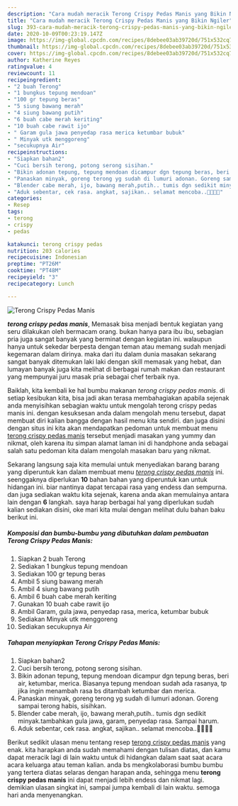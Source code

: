 ```yaml
---
description: "Cara mudah meracik Terong Crispy Pedas Manis yang Bikin Ngiler"
title: "Cara mudah meracik Terong Crispy Pedas Manis yang Bikin Ngiler"
slug: 393-cara-mudah-meracik-terong-crispy-pedas-manis-yang-bikin-ngiler
date: 2020-10-09T00:23:19.147Z
image: https://img-global.cpcdn.com/recipes/8debee03ab39720d/751x532cq70/terong-crispy-pedas-manis-foto-resep-utama.jpg
thumbnail: https://img-global.cpcdn.com/recipes/8debee03ab39720d/751x532cq70/terong-crispy-pedas-manis-foto-resep-utama.jpg
cover: https://img-global.cpcdn.com/recipes/8debee03ab39720d/751x532cq70/terong-crispy-pedas-manis-foto-resep-utama.jpg
author: Katherine Reyes
ratingvalue: 4
reviewcount: 11
recipeingredient:
- "2 buah Terong"
- "1 bungkus tepung mendoan"
- "100 gr tepung beras"
- "5 siung bawang merah"
- "4 siung bawang putih"
- "6 buah cabe merah keriting"
- "10 buah cabe rawit ijo"
- " Garam gula jawa penyedap rasa merica ketumbar bubuk"
- " Minyak utk menggoreng"
- "secukupnya Air"
recipeinstructions:
- "Siapkan bahan2"
- "Cuci bersih terong, potong serong sisihan."
- "Bikin adonan tepung, tepung mendoan dicampur dgn tepung beras, beri air, ketumbar, merica. Biasanya tepung mendoan sudah ada rasanya, tp jika ingin menambah rasa bs ditambah ketumbar dan merica."
- "Panaskan minyak, goreng terong yg sudah di lumuri adonan. Goreng sampai terong habis, sisihkan."
- "Blender cabe merah, ijo, bawang merah,putih.. tumis dgn sedikit minyak.tambahkan gula jawa, garam, penyedap rasa. Sampai harum."
- "Aduk sebentar, cek rasa. angkat, sajikan.. selamat mencoba..👩‍🍳👩‍🍳"
categories:
- Resep
tags:
- terong
- crispy
- pedas

katakunci: terong crispy pedas 
nutrition: 203 calories
recipecuisine: Indonesian
preptime: "PT26M"
cooktime: "PT48M"
recipeyield: "3"
recipecategory: Lunch

---
```



![Terong Crispy Pedas Manis](https://img-global.cpcdn.com/recipes/8debee03ab39720d/751x532cq70/terong-crispy-pedas-manis-foto-resep-utama.jpg)

<b><i>terong crispy pedas manis</i></b>, Memasak bisa menjadi bentuk kegiatan yang seru dilakukan oleh bermacam orang. bukan hanya para ibu ibu, sebagian pria juga sangat banyak yang berminat dengan kegiatan ini. walaupun hanya untuk sekedar berpesta dengan teman atau memang sudah menjadi kegemaran dalam dirinya. maka dari itu dalam dunia masakan sekarang sangat banyak ditemukan laki laki dengan skill memasak yang hebat, dan lumayan banyak juga kita melihat di berbagai rumah makan dan restaurant yang mempunyai juru masak pria sebagai chef terbaik nya.

Baiklah, kita kembali ke hal bumbu makanan <i>terong crispy pedas manis</i>. di setiap kesibukan kita, bisa jadi akan terasa membahagiakan apabila sejenak anda menyisihkan sebagian waktu untuk mengolah terong crispy pedas manis ini. dengan kesuksesan anda dalam mengolah menu tersebut, dapat membuat diri kalian bangga dengan hasil menu kita sendiri. dan juga disini dengan situs ini kita akan mendapatkan pedoman untuk membuat menu <u>terong crispy pedas manis</u> tersebut menjadi masakan yang yummy dan nikmat, oleh karena itu simpan alamat laman ini di handphone anda sebagai salah satu pedoman kita dalam mengolah masakan baru yang nikmat.




Sekarang langsung saja kita memulai untuk menyediakan barang barang yang diperuntuk kan dalam membuat menu <u><i>terong crispy pedas manis</i></u> ini. seenggaknya diperlukan <b>10</b> bahan bahan yang diperuntuk kan untuk hidangan ini. biar nantinya dapat tercapai rasa yang endess dan sempurna. dan juga sediakan waktu kita sejenak, karena anda akan memulainya antara lain dengan <b>6</b> langkah. saya harap berbagai hal yang diperlukan sudah kalian sediakan disini, oke mari kita mulai dengan melihat dulu bahan baku berikut ini.

<!--inarticleads1-->

##### Komposisi dan bumbu-bumbu yang dibutuhkan dalam pembuatan Terong Crispy Pedas Manis:

1. Siapkan 2 buah Terong
1. Sediakan 1 bungkus tepung mendoan
1. Sediakan 100 gr tepung beras
1. Ambil 5 siung bawang merah
1. Ambil 4 siung bawang putih
1. Ambil 6 buah cabe merah keriting
1. Gunakan 10 buah cabe rawit ijo
1. Ambil  Garam, gula jawa, penyedap rasa, merica, ketumbar bubuk
1. Sediakan  Minyak utk menggoreng
1. Sediakan secukupnya Air




<!--inarticleads2-->

##### Tahapan menyiapkan Terong Crispy Pedas Manis:

1. Siapkan bahan2
1. Cuci bersih terong, potong serong sisihan.
1. Bikin adonan tepung, tepung mendoan dicampur dgn tepung beras, beri air, ketumbar, merica. Biasanya tepung mendoan sudah ada rasanya, tp jika ingin menambah rasa bs ditambah ketumbar dan merica.
1. Panaskan minyak, goreng terong yg sudah di lumuri adonan. Goreng sampai terong habis, sisihkan.
1. Blender cabe merah, ijo, bawang merah,putih.. tumis dgn sedikit minyak.tambahkan gula jawa, garam, penyedap rasa. Sampai harum.
1. Aduk sebentar, cek rasa. angkat, sajikan.. selamat mencoba..👩‍🍳👩‍🍳




Berikut sedikit ulasan menu tentang resep <u>terong crispy pedas manis</u> yang enak. kita harapkan anda sudah memahami dengan tulisan diatas, dan kamu dapat meracik lagi di lain waktu untuk di hidangkan dalam saat saat acara acara keluarga atau teman kalian. anda bs mengkolaborasi bumbu bumbu yang tertera diatas selaras dengan harapan anda, sehingga menu <b>terong crispy pedas manis</b> ini dapat menjadi lebih endess dan nikmat lagi. demikian ulasan singkat ini, sampai jumpa kembali di lain waktu. semoga hari anda menyenangkan.

